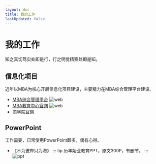 ```yaml
---
layout: doc
title: 我的工作
lastUpdated: false
---
```


# 我的工作
知之真切笃实处即是行，行之明觉精察处即是知。

## 信息化项目

近年以MBA为核心开展信息化项目建设，主要精力在MBA综合管理平台建设。

* [MBA综合管理平台](https://mba.guet.edu.cn)
![web](/img/web.png)
* [MBA教育中心官网](https://www.guet.edu.cn/mba)
![web](/img/mba.png)
* [商学院官网](https://www.guet.edu.cn/dept5)

## PowerPoint

工作需要，日常使用PowerPoint颇多，偶有心得。

* 《不为彼岸只为海》
::: tip
 历年始业教育PPT，原文300P，有删节。
:::
![ppt](/img/PPT.jpg)